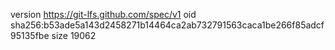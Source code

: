 version https://git-lfs.github.com/spec/v1
oid sha256:b53ade5a143d2458271b14464ca2ab732791563caca1be266f85adcf95135fbe
size 19062

